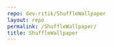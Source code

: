 ```yaml
---
repo: dev-ritik/ShuffleWallpaper
layout: repo
permalink: /ShuffleWallpaper/
title: ShuffleWallpaper
---
```


